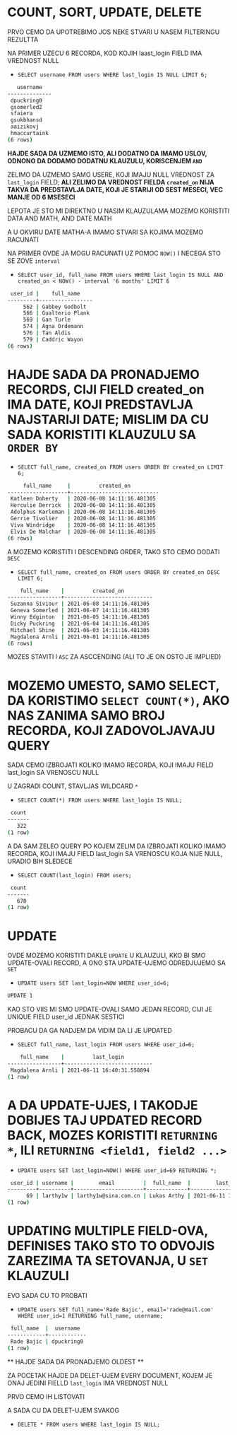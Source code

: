 # COUNT, SORT, UPDATE, DELETE

PRVO CEMO DA UPOTREBIMO JOS NEKE STVARI U NASEM FILTERINGU REZULTTA

NA PRIMER UZECU 6 RECORDA, KOD KOJIH laast_login FIELD IMA VREDNOST NULL

- `SELECT username FROM users WHERE last_login IS NULL LIMIT 6;`

```zsh
   username   
--------------
 dpuckring0
 gsomerled2
 sfaiera
 gsukbhansd
 aaizikovj
 hmaccurtaink
(6 rows)
```

**HAJDE SADA DA UZMEMO ISTO, ALI DODATNO DA IMAMO USLOV, ODNONO DA DODAMO DODATNU KLAUZULU, KORISCENJEM `AND`**

ZELIMO DA UZMEMO SAMO USERE, KOJI IMAJU NULL VREDNOST ZA `last_login` FIELD; **ALI ZELIMO DA VREDNOST FIELDA `created_on`  NIJA TAKVA DA PREDSTAVLJA DATE, KOJI JE STARIJI OD SEST MESECI, VEC MANJE OD 6 MSESECI**

LEPOTA JE STO MI DIREKTNO U NASIM KLAUZULAMA MOZEMO KORISTITI DATA AND MATH, AND DATE MATH

A U OKVIRU DATE MATHA-A IMAMO STVARI SA KOJIMA MOZEMO RACUNATI

NA PRIMER OVDE JA MOGU RACUNATI UZ POMOC `NOW()` I NECEGA STO SE ZOVE `interval`

- `SELECT user_id, full_name FROM users WHERE last_login IS NULL AND created_on < NOW() - interval '6 months' LIMIT 6`

```zsh
 user_id |    full_name    
---------+-----------------
     562 | Gabbey Godbolt
     566 | Gualterio Plank
     569 | Gan Turle
     574 | Agna Ordemann
     576 | Tan Aldis
     579 | Caddric Wayon
(6 rows)
```

# HAJDE SADA DA PRONADJEMO RECORDS, CIJI FIELD created_on IMA DATE, KOJI PREDSTAVLJA NAJSTARIJI DATE; MISLIM DA CU SADA KORISTITI KLAUZULU SA `ORDER BY`

- `SELECT full_name, created_on FROM users ORDER BY created_on LIMIT 6;`

```zsh
     full_name     |         created_on         
-------------------+----------------------------
 Katleen Doherty   | 2020-06-08 14:11:16.481305
 Herculie Derrick  | 2020-06-08 14:11:16.481305
 Adolphus Karleman | 2020-06-08 14:11:16.481305
 Gerrie Tivolier   | 2020-06-08 14:11:16.481305
 Viva Windridge    | 2020-06-08 14:11:16.481305
 Elvis De Malchar  | 2020-06-08 14:11:16.481305
(6 rows)
```

A MOZEMO KORISTITI I DESCENDING ORDER, TAKO STO CEMO DODATI `DESC`

- `SELECT full_name, created_on FROM users ORDER BY created_on DESC LIMIT 6;`

```zsh
    full_name    |         created_on         
-----------------+----------------------------
 Suzanna Siviour | 2021-06-08 14:11:16.481305
 Geneva Somerled | 2021-06-07 14:11:16.481305
 Winny Edginton  | 2021-06-05 14:11:16.481305
 Dicky Puckring  | 2021-06-04 14:11:16.481305
 Mitchael Shine  | 2021-06-03 14:11:16.481305
 Magdalena Arnli | 2021-06-01 14:11:16.481305
(6 rows)
```

MOZES STAVITI I `ASC` ZA ASCCENDING (ALI TO JE ON OSTO JE IMPLIED)

# MOZEMO UMESTO, SAMO SELECT, DA KORISTIMO   `SELECT COUNT(*)`, AKO NAS ZANIMA SAMO BROJ RECORDA, KOJI ZADOVOLJAVAJU QUERY

SADA CEMO IZBROJATI KOLIKO IMAMO RECORDA, KOJI IMAJU FIELD last_login SA VRENOSCU NULL

U ZAGRADI COUNT, STAVLJAS WILDCARD `*`

- `SELECT COUNT(*) FROM users WHERE last_login IS NULL;`

```zsh
 count 
-------
   322
(1 row)
```

A DA SAM ZELEO QUERY PO KOJEM ZELIM DA IZBROJATI KOLIKO IMAMO RECORDA, KOJI IMAJU FIELD last_login SA VRENOSCU KOJA NIJE NULL, URADIO BIH SLEDECE

- `SELECT COUNT(last_login) FROM users;`

```zsh
 count 
-------
   678
(1 row)
```

# UPDATE

OVDE MOZEMO KORISTITI DAKLE `UPDATE` U KLAUZULI, KKO BI SMO UPDATE-OVALI RECORD, A ONO STA UPDATE-UJEMO ODREDJUJEMO SA `SET`

- `UPDATE users SET last_login=NOW WHERE user_id=6;`

```zsh
UPDATE 1
```

KAO STO VIIS MI SMO UPDATE-OVALI SAMO JEDAN RECORD, CIJI JE UNIQUE FIELD user_id JEDNAK SESTICI

PROBACU DA GA NADJEM DA VIDIM DA LI JE UPDATED

- `SELECT full_name, last_login FROM users WHERE user_id=6;`

```zsh
    full_name    |         last_login         
-----------------+----------------------------
 Magdalena Arnli | 2021-06-11 16:40:31.558894
(1 row)
```

# A DA UPDATE-UJES, I TAKODJE DOBIJES TAJ UPDATED RECORD BACK, MOZES KORISTITI `RETURNING *`, ILI `RETURNING <field1, field2 ...>`

- `UPDATE users SET last_login=NOW() WHERE user_id=69 RETURNING *;`

```zsh
 user_id | username |        email         |  full_name  |        last_login         |         created_on         
---------+----------+----------------------+-------------+---------------------------+----------------------------
      69 | larthy1w | larthy1w@sina.com.cn | Lukas Arthy | 2021-06-11 16:49:29.84975 | 2021-05-17 14:11:16.481305
(1 row)
```

# UPDATING MULTIPLE FIELD-OVA, DEFINISES TAKO STO TO ODVOJIS ZAREZIMA TA SETOVANJA, U `SET` KLAUZULI  

EVO SADA CU TO PROBATI

- `UPDATE users SET full_name='Rade Bajic', email='rade@mail.com' WHERE user_id=1 RETURNING full_name, username;`

```zsh
 full_name  |  username  
------------+------------
 Rade Bajic | dpuckring0
(1 row)
```

** HAJDE SADA DA PRONADJEMO OLDEST **

ZA POCETAK HAJDE DA DELET-UJEM EVERY DOCUMENT, KOJEM JE ONAJ JEDINI FIELLD `last_login` IMA VREDNOST NULL

PRVO CEMO IH LISTOVATI

A SADA CU DA DELET-UJEM SVAKOG

- `DELETE * FROM users WHERE last_login IS NULL;`